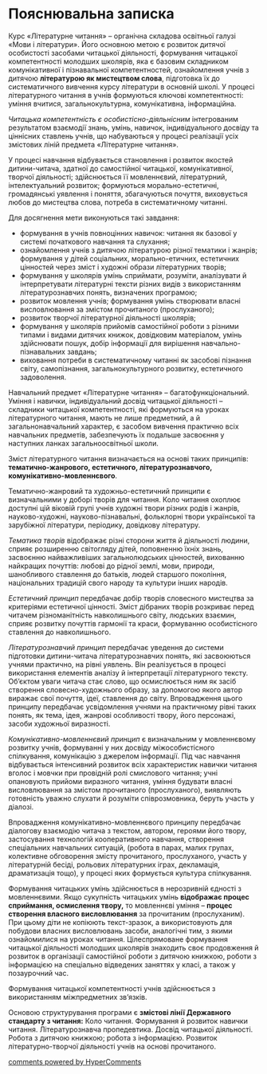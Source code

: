 <div id="hypercomments_widget" class="js-hypercomments-widget invisible"></div>

Пояснювальна записка
=============================================

Курс «Літературне читання» – органічна складова освітньої галузі «Мови і літератури». Його основною метою є розвиток дитячої особистості засобами читацької діяльності, формування читацької компетентності молодших школярів, яка є базовим складником комунікативної і пізнавальної компетентностей, ознайомлення учнів з дитячою **літературою як мистецтвом слова**, підготовка їх до систематичного вивчення курсу літератури в основній школі. У процесі літературного читання в учнів формуються ключові компетентності: уміння вчитися, загальнокультурна, комунікативна, інформаційна. 

*Читацька компетентність є особистісно-діяльнісним* інтегрованим результатом взаємодії знань, умінь, навичок, індивідуального досвіду та ціннісних ставлень учнів, що набуваються у процесі реалізації усіх змістових ліній предмета «Літературне читання».

У процесі навчання відбувається становлення і розвиток якостей дитини-читача, здатної до самостійної читацької, комунікативної, творчої діяльності; здійснюється її мовленнєвий, літературний, інтелектуальний розвиток; формуються морально-естетичні, громадянські уявлення і поняття, збагачуються почуття, виховується любов до мистецтва слова, потреба в систематичному читанні.

Для досягнення мети виконуються такі завдання:
* формування в учнів повноцінних навичок: читання як базової у системі початкового навчання та слухання;
* ознайомлення учнів з дитячою літературою різної тематики і жанрів; формування у дітей соціальних, морально-етичних, естетичних цінностей через зміст і художні образи літературних творів;
* формування у школярів умінь сприймати, розуміти, аналізувати й інтерпретувати літературні тексти різних видів з використанням літературознавчих понять, визначених програмою;
* розвиток мовлення учнів; формування умінь створювати власні висловлювання за змістом прочитаного (прослуханого);
* розвиток творчої літературної діяльності школярів;
* формування у школярів прийомів самостійної роботи з різними типами і видами дитячих книжок, довідковим матеріалом, умінь здійснювати пошук, добір інформації для вирішення навчально-пізнавальних завдань;
* виховання потреби в систематичному читанні як засобові пізнання світу, самопізнання, загальнокультурного розвитку, естетичного задоволення.

Навчальний предмет «Літературне читання» – багатофункціональний. Уміння і навички, індивідуальний досвід читацької діяльності – складники читацької компетентності, які формуються на уроках літературного читання, мають не лише предметний, а й загальнонавчальний характер, є засобом вивчення практично всіх навчальних предметів, забезпечують їх подальше засвоєння у наступних ланках загальноосвітньої школи.

Зміст літературного читання визначається на основі таких принципів: **тематично-жанрового, естетичного, літературознавчого, комунікативно-мовленнєвого**.

Тематично-жанровий та художньо-естетичний принципи є визначальними у доборі творів для читання. Коло читання охоплює доступні цій віковій групі учнів художні твори різних родів і жанрів, науково-художні, науково-пізнавальні, фольклорні твори української та зарубіжної літератури, періодику, довідкову літературу.

*Тематика творів* відображає різні сторони життя й діяльності людини, сприяє розширенню світогляду дітей, поповненню їхніх знань, засвоєнню найважливіших загальнолюдських цінностей, вихованню найкращих почуттів: любові до рідної землі, мови, природи, шанобливого ставлення до батьків, людей старшого покоління, національних традицій свого народу та культури інших народів.

*Естетичний принцип* передбачає добір творів словесного мистецтва за критеріями естетичної цінності. Зміст дібраних творів розкриває перед читачем різноманітність навколишнього світу, людських взаємин, сприяє розвитку почуттів гармонії та краси, формуванню особистісного ставлення до навколишнього.

*Літературознавчий принцип* передбачає уведення до системи підготовки дитини-читача літературознавчих понять, які засвоюються учнями практично, на рівні уявлень. Він реалізується в процесі використання елементів аналізу й інтерпретації літературного тексту. Об’єктом уваги читача стає слово, що осмислюється ним як засіб створення словесно-художнього образу, за допомогою якого автор виражає свої почуття, ідеї, ставлення до світу. Впровадження цього принципу передбачає усвідомлення учнями на практичному рівні таких понять, як тема, ідея, жанрові особливості твору, його персонажі, засоби художньої виразності.

*Комунікативно-мовленнєвий принцип* є визначальним у мовленнєвому розвитку учнів, формуванні у них досвіду міжособистісного спілкування, комунікацію з джерелом інформації. Під час навчання відбувається інтенсивний розвиток всіх характеристик навички читання вголос і мовчки при провідній ролі смислового читання; учні опановують прийоми виразного читання, уміння будувати власні висловлювання за змістом прочитаного (прослуханого), виявляють готовність уважно слухати й розуміти співрозмовника, беруть участь у діалозі.

Впровадження комунікативно-мовленнєвого принципу передбачає діалогову взаємодію читача з текстом, автором, героями його твору, застосування технологій кооперативного навчання, створення спеціальних навчальних ситуацій, (робота в парах, малих групах, колективне обговорення змісту прочитаного, прослуханого, участь у літературній бесіді, рольових літературних іграх, декламація, драматизація тощо), у процесі яких формується культура спілкування.

Формування читацьких умінь здійснюється в нерозривній єдності з мовленнєвими. Якщо сукупність читацьких умінь **відображає процес сприймання, осмислення твору,** то мовленнєві уміння – **процес створення власного висловлювання** за прочитаним (прослуханим). При цьому діти не копіюють текст-зразок, а використовують для побудови власних висловлювань засоби, аналогічні тим, з якими ознайомилися на уроках читання. Цілеспрямоване формування читацької діяльності молодших школярів знаходить своє продовження й розвиток в організації самостійної роботи з дитячою книжкою, роботи з інформацією на спеціально відведених заняттях у класі, а також у позаурочний час.

Формування читацької компетентності учнів здійснюється з використанням міжпредметних зв’язків.

Основою структурування програми є **змістові лінії Державного стандарту з читання:** Коло читання. Формування й розвиток навички читання. Літературознавча пропедевтика. Досвід читацької діяльності. Робота з дитячою книжкою; робота з інформацією. Розвиток літературно-творчої діяльності учнів на основі прочитаного.

<div class="js-hypercomments-container">
<a href="http://hypercomments.com" class="hc-link" title="comments widget">comments powered by HyperComments</a>
</div>